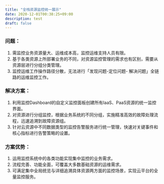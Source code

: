 ```yaml
---
title: "全栈资源监控统一展示"
date: 2020-12-01T00:38:25+09:00
description: test
draft: false
---
```



### 问题：

1. 需监控业务资源量大、运维成本高，监控运维支持人员有限。
2. 基于各类资源上所部署业务的不同，对资源监控管理的需求也有区别，需要从资源层进行分组分类管理。
3. 监控运维工作操作路径分散，无法进行「发现问题-定位问题- 解决问题」全链路的运维监控工作。

### 解决方案：

1. 利用监控Dashboard的自定义监控面板创建所有IaaS、PaaS资源的统一监控界面。
2. 对资源进行分组监控，根据业务系统的不同分组，实施精准高效的故障处理流程，迅速追溯到故障资源组。
3. 针对云资源中不同数据类型的监控告警服务进行统一管理，快速对关键事件和核心指标进行告警策略的设置。

### 方案优势：

1. 运用监控系统中的各类功能实现集中监控的业务需求。
2. 流程完善、功能全面，可覆盖大多数基础资源的运维需求。
3. 可满足集中全局统览与详细追溯具体资源两方面的监控场景，实现云平台的全量监控服务。
